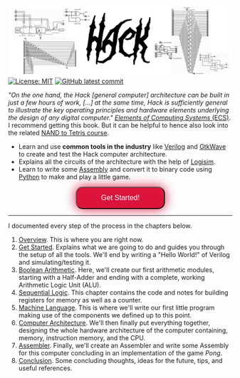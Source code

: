 ![](src/header_design.png)
[![License: MIT](https://img.shields.io/badge/License-MIT-yellow.svg)](https://opensource.org/licenses/MIT)
[![GitHub latest commit](https://badgen.net/github/last-commit/QuentinWach/HACK-CPU)](https://GitHub.com/QuentinWach/HACK-CPU/commits/main)

_"On the one hand, the Hack [general computer] architecture can be built in just a few hours of work, [...] at the same time, Hack is sufficiently general to illustrate the key operating principles and hardware elements underlying the design of any digital computer."_ [_Elements of Computing Systems_ (ECS)](https://www.nand2tetris.org/book). I recommend getting this book. But it can be helpful to hence also look into the related [NAND to Tetris course](https://www.nand2tetris.org/course). 

+ Learn and use **common tools in the industry** like [Verilog](https://en.wikipedia.org/wiki/Verilog) and [GtkWave](https://gtkwave.github.io/gtkwave/install/win.html) to create and test the Hack computer architecture.
+ Explains all the circuits of the architecture with the help of [Logisim](http://www.cburch.com/logisim/).
+ Learn to write some [Assembly](https://en.wikipedia.org/wiki/Assembly_language) and convert it to binary code using [Python](https://www.python.org) to make and play a little game.



<!--+ Learn how to use the provided emulator written in [C]() or [Python](). -->
<!-- + Create an actual `.gds` mask with the [OpenLane PDK](https://openlane2.readthesrc.io/en/latest/getting_started/newcomers/index.html) and see it in [KLayout](https://www.klayout.de/).
+ Visualize/render the 3D-chip using [IC3D](https://github.com/QuentinWach/IC3D).-->

<button style="width:200px; height:50px; font-size: 16px; background-color: crimson; color: white; font-style: bold; border-radius: 15px; box-shadow: 0px 0px 25px crimson; margin-left: auto; margin-right: auto; display: block;" href="https://www.quentinwach.com/Hack-Computer"> Get Started!</button>

---
I documented every step of the process in the chapters below.

1. [Overview](https://www.quentinwach.com/Hack-Computer/0_Overview.html). This is where you are right now.
2. [Get Started](https://www.quentinwach.com/Hack-Computer/1_Get_Started.html). Explains what we are going to do and guides you through the setup of all the tools. We'll end by writing a "Hello World!" of Verilog and simulating/testing it.
3. [Boolean Arithmetic](https://www.quentinwach.com/Hack-Computer/2_Boolean_Arithmetic.html). Here, we'll create our first arithmetic modules, starting with a Half-Adder and ending with a complete, working Arithmetic Logic Unit (ALU).
4. [Sequential Logic](https://www.quentinwach.com/Hack-Computer/3_Sequential_Logic.html). This chapter contains the code and notes for building registers for memory as well as a counter.
5. [Machine Language](https://www.quentinwach.com/Hack-Computer/4_Machine_Language.html). This is where we'll write our first little program making use of the components we defined up to this point.
6. [Computer Architecture](https://www.quentinwach.com/Hack-Computer/5_Computer_Architecture.html). We'll then finally put everything together, designing the whole hardware architecture of the computer containing, memory, instruction memory, and the CPU.
7. [Assembler](https://www.quentinwach.com/Hack-Computer/6_Assembler.html). Finally, we'll create an Assembler and write some Assembly for this computer concluding in an implementation of the game _Pong_.
8. [Conclusion](https://www.quentinwach.com/Hack-Computer/7_Conclusion.html). Some concluding thoughts, ideas for the future, tips, and useful references.


